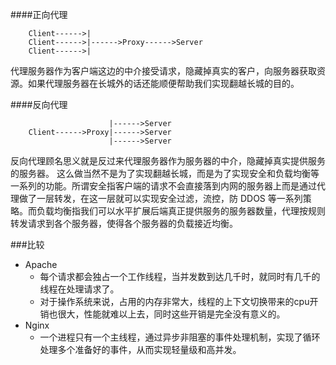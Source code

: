 ####正向代理
```
    Client------>|
    Client------>|------>Proxy------>Server
    Client------>|
```

代理服务器作为客户端这边的中介接受请求，隐藏掉真实的客户，向服务器获取资源。如果代理服务器在长城外的话还能顺便帮助我们实现翻越长城的目的。

####反向代理
```
                      |------>Server
    Client------>Proxy|------>Server
                      |------>Server
```

反向代理顾名思义就是反过来代理服务器作为服务器的中介，隐藏掉真实提供服务的服务器。
这么做当然不是为了实现翻越长城，而是为了实现安全和负载均衡等一系列的功能。所谓安全指客户端的请求不会直接落到内网的服务器上而是通过代理做了一层转发，在这一层就可以实现安全过滤，流控，防 DDOS 等一系列策略。而负载均衡指我们可以水平扩展后端真正提供服务的服务器数量，代理按规则转发请求到各个服务器，使得各个服务器的负载接近均衡。

###比较
- Apache
    + 每个请求都会独占一个工作线程，当并发数到达几千时，就同时有几千的线程在处理请求了。
    + 对于操作系统来说，占用的内存非常大，线程的上下文切换带来的cpu开销也很大，性能就难以上去，同时这些开销是完全没有意义的。
- Nginx
    + 一个进程只有一个主线程，通过异步非阻塞的事件处理机制，实现了循环处理多个准备好的事件，从而实现轻量级和高并发。
